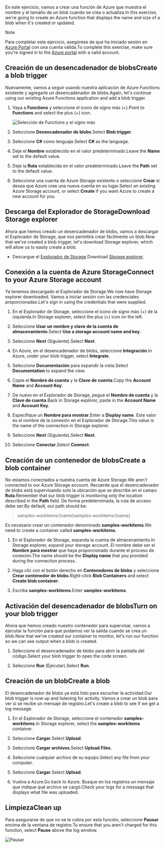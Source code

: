 <span data-ttu-id="85492-101">En este ejercicio, vamos a crear una función de Azure que muestra el nombre y el tamaño de un blob cuando se crea o actualiza.</span><span class="sxs-lookup"><span data-stu-id="85492-101">In this exercise, we're going to create an Azure function that displays the name and size of a blob when it's created or updated.</span></span> 

> [!NOTE]
> <span data-ttu-id="85492-102">Para completar este ejercicio, asegúrese de que ha iniciado sesión en [Azure Portal](https://portal.azure.com/) con una cuenta válida.</span><span class="sxs-lookup"><span data-stu-id="85492-102">To complete this exercise, make sure you're signed in to the [Azure portal](https://portal.azure.com/) with a valid account.</span></span>

## <a name="create-a-blob-trigger"></a><span data-ttu-id="85492-103">Creación de un desencadenador de blobs</span><span class="sxs-lookup"><span data-stu-id="85492-103">Create a blob trigger</span></span>

<span data-ttu-id="85492-104">Nuevamente, vamos a seguir usando nuestra aplicación de Azure Functions existente y agregarle un desencadenador de blobs.</span><span class="sxs-lookup"><span data-stu-id="85492-104">Again, let's continue using our existing Azure Functions application and add a blob trigger.</span></span>

1. <span data-ttu-id="85492-105">Vaya a **Functions** y seleccione el icono de signo más (+).</span><span class="sxs-lookup"><span data-stu-id="85492-105">Point to **Functions** and select the plus (+) icon.</span></span>

    ![Selección de Functions y el signo más](../media/4-hover-function.png)

1. <span data-ttu-id="85492-107">Seleccione **Desencadenador de blobs**.</span><span class="sxs-lookup"><span data-stu-id="85492-107">Select **Blob trigger**.</span></span>

1. <span data-ttu-id="85492-108">Seleccione **C#** como lenguaje.</span><span class="sxs-lookup"><span data-stu-id="85492-108">Select **C#** as the language.</span></span> 

1. <span data-ttu-id="85492-109">Deje el **Nombre** establecido en el valor predeterminado.</span><span class="sxs-lookup"><span data-stu-id="85492-109">Leave the **Name** set to the default value.</span></span>

1. <span data-ttu-id="85492-110">Deje la **Ruta** establecida en el valor predeterminado.</span><span class="sxs-lookup"><span data-stu-id="85492-110">Leave the **Path** set to the default value.</span></span>

1. <span data-ttu-id="85492-111">Seleccione una cuenta de Azure Storage existente o seleccione **Crear** si desea que Azure cree una nueva cuenta en su lugar.</span><span class="sxs-lookup"><span data-stu-id="85492-111">Select an existing Azure Storage account, or select **Create** if you want Azure to create a new account for you.</span></span>

## <a name="download-storage-explorer"></a><span data-ttu-id="85492-112">Descarga del Explorador de Storage</span><span class="sxs-lookup"><span data-stu-id="85492-112">Download Storage explorer</span></span>

<span data-ttu-id="85492-113">Ahora que hemos creado un desencadenador de blobs, vamos a descargar el Explorador de Storage, que nos permitirá crear fácilmente un blob.</span><span class="sxs-lookup"><span data-stu-id="85492-113">Now that we've created a blob trigger, let's download Storage explorer, which will allow us to easily create a blob.</span></span>

- <span data-ttu-id="85492-114">Descargue el [Explorador de Storage](http://storageexplorer.com).</span><span class="sxs-lookup"><span data-stu-id="85492-114">Download [Storage explorer](http://storageexplorer.com).</span></span>

## <a name="connect-to-your-azure-storage-account"></a><span data-ttu-id="85492-115">Conexión a la cuenta de Azure Storage</span><span class="sxs-lookup"><span data-stu-id="85492-115">Connect to your Azure Storage account</span></span>

<span data-ttu-id="85492-116">Ya tenemos descargado el Explorador de Storage.</span><span class="sxs-lookup"><span data-stu-id="85492-116">We now have Storage explorer downloaded.</span></span> <span data-ttu-id="85492-117">Vamos a iniciar sesión con las credenciales proporcionadas.</span><span class="sxs-lookup"><span data-stu-id="85492-117">Let's sign in using the credentials that were supplied.</span></span>

1. <span data-ttu-id="85492-118">En el Explorador de Storage, seleccione el icono de signo más (+) de la izquierda.</span><span class="sxs-lookup"><span data-stu-id="85492-118">In Storage explorer, select the plus (+) icon on the left.</span></span>

1. <span data-ttu-id="85492-119">Seleccione **Usar un nombre y clave de la cuenta de almacenamiento**.</span><span class="sxs-lookup"><span data-stu-id="85492-119">Select **Use a storage account name and key**.</span></span>

1. <span data-ttu-id="85492-120">Seleccione **Next** (Siguiente).</span><span class="sxs-lookup"><span data-stu-id="85492-120">Select **Next**.</span></span>

1. <span data-ttu-id="85492-121">En Azure, en el desencadenador de blobs, seleccione **Integración**.</span><span class="sxs-lookup"><span data-stu-id="85492-121">In Azure, under your blob trigger, select **Integrate**.</span></span>

1. <span data-ttu-id="85492-122">Seleccione **Documentación** para expandir la vista.</span><span class="sxs-lookup"><span data-stu-id="85492-122">Select **Documentation** to expand the view.</span></span>

1. <span data-ttu-id="85492-123">Copie el **Nombre de cuenta** y la **Clave de cuenta**.</span><span class="sxs-lookup"><span data-stu-id="85492-123">Copy the **Account Name** and **Account Key**.</span></span>

1. <span data-ttu-id="85492-124">De nuevo en el Explorador de Storage, pegue el **Nombre de cuenta** y la **Clave de cuenta**.</span><span class="sxs-lookup"><span data-stu-id="85492-124">Back in Storage explorer, paste in the **Account Name** and **Account Key**.</span></span>

1. <span data-ttu-id="85492-125">Especifique un **Nombre para mostrar**.</span><span class="sxs-lookup"><span data-stu-id="85492-125">Enter a **Display name**.</span></span> <span data-ttu-id="85492-126">Este valor es el nombre de la conexión en el Explorador de Storage.</span><span class="sxs-lookup"><span data-stu-id="85492-126">This value is the name of the connection in Storage explorer.</span></span>

1. <span data-ttu-id="85492-127">Seleccione **Next** (Siguiente).</span><span class="sxs-lookup"><span data-stu-id="85492-127">Select **Next**.</span></span>

1. <span data-ttu-id="85492-128">Seleccione **Conectar**.</span><span class="sxs-lookup"><span data-stu-id="85492-128">Select **Connect**.</span></span> 

## <a name="create-a-blob-container"></a><span data-ttu-id="85492-129">Creación de un contenedor de blobs</span><span class="sxs-lookup"><span data-stu-id="85492-129">Create a blob container</span></span>

<span data-ttu-id="85492-130">No estamos conectados a nuestra cuenta de Azure Storage.</span><span class="sxs-lookup"><span data-stu-id="85492-130">We aren't connected to our Azure Storage account.</span></span> <span data-ttu-id="85492-131">Recuerde que el desencadenador de blobs está supervisando solo la ubicación que se describe en el campo **Ruta**.</span><span class="sxs-lookup"><span data-stu-id="85492-131">Remember that our blob trigger is monitoring only the location described in the **Path** field.</span></span> <span data-ttu-id="85492-132">De forma predeterminada, la ruta de acceso debe ser:</span><span class="sxs-lookup"><span data-stu-id="85492-132">By default, our path should be:</span></span>

> <span data-ttu-id="85492-133">samples-workitems/{name}</span><span class="sxs-lookup"><span data-stu-id="85492-133">samples-workitems/{name}</span></span>

<span data-ttu-id="85492-134">Es necesario crear un contenedor denominado **samples-workitems**.</span><span class="sxs-lookup"><span data-stu-id="85492-134">We need to create a container called **samples-workitems**.</span></span>

1. <span data-ttu-id="85492-135">En el Explorador de Storage, expanda la cuenta de almacenamiento.</span><span class="sxs-lookup"><span data-stu-id="85492-135">In Storage explorer, expand your storage account.</span></span> <span data-ttu-id="85492-136">El nombre debe ser el **Nombre para mostrar** que haya proporcionado durante el proceso de conexión.</span><span class="sxs-lookup"><span data-stu-id="85492-136">The name should be the **Display name** that you provided during the connection process.</span></span>

1. <span data-ttu-id="85492-137">Haga clic con el botón derecho en **Contenedores de blobs** y seleccione **Crear contenedor de blobs**.</span><span class="sxs-lookup"><span data-stu-id="85492-137">Right-click **Blob Containers** and select **Create blob container**.</span></span>

1. <span data-ttu-id="85492-138">Escriba **samples-workitems**.</span><span class="sxs-lookup"><span data-stu-id="85492-138">Enter **samples-workitems**.</span></span>

## <a name="turn-on-your-blob-trigger"></a><span data-ttu-id="85492-139">Activación del desencadenador de blobs</span><span class="sxs-lookup"><span data-stu-id="85492-139">Turn on your blob trigger</span></span>

<span data-ttu-id="85492-140">Ahora que hemos creado nuestro contenedor para supervisar, vamos a ejecutar la función para que podamos ver la salida cuando se crea un blob.</span><span class="sxs-lookup"><span data-stu-id="85492-140">Now that we've created our container to monitor, let's run our function so we can see output when a blob is created.</span></span>

1. <span data-ttu-id="85492-141">Seleccione el desencadenador de blobs para abrir la pantalla del código.</span><span class="sxs-lookup"><span data-stu-id="85492-141">Select your blob trigger to open the code screen.</span></span>

1. <span data-ttu-id="85492-142">Seleccione **Run** (Ejecutar).</span><span class="sxs-lookup"><span data-stu-id="85492-142">Select **Run**.</span></span>

## <a name="create-a-blob"></a><span data-ttu-id="85492-143">Creación de un blob</span><span class="sxs-lookup"><span data-stu-id="85492-143">Create a blob</span></span>

<span data-ttu-id="85492-144">El desencadenador de blobs ya está listo para escuchar la actividad.</span><span class="sxs-lookup"><span data-stu-id="85492-144">Our blob trigger is now up and listening for activity.</span></span> <span data-ttu-id="85492-145">Vamos a crear un blob para ver si se recibe un mensaje de registro.</span><span class="sxs-lookup"><span data-stu-id="85492-145">Let's create a blob to see if we get a log message.</span></span>

1. <span data-ttu-id="85492-146">En el Explorador de Storage, seleccione el contenedor **samples-workitems**.</span><span class="sxs-lookup"><span data-stu-id="85492-146">In Storage explorer, select the **samples-workitems** container.</span></span>

1. <span data-ttu-id="85492-147">Seleccione **Cargar**.</span><span class="sxs-lookup"><span data-stu-id="85492-147">Select **Upload**.</span></span> 

1. <span data-ttu-id="85492-148">Seleccione **Cargar archivos**.</span><span class="sxs-lookup"><span data-stu-id="85492-148">Select **Upload Files**.</span></span>

1. <span data-ttu-id="85492-149">Seleccione cualquier archivo de su equipo.</span><span class="sxs-lookup"><span data-stu-id="85492-149">Select any file from your computer.</span></span>

1. <span data-ttu-id="85492-150">Seleccione **Cargar**.</span><span class="sxs-lookup"><span data-stu-id="85492-150">Select **Upload**.</span></span>

1. <span data-ttu-id="85492-151">Vuelva a Azure.</span><span class="sxs-lookup"><span data-stu-id="85492-151">Go back to Azure.</span></span> <span data-ttu-id="85492-152">Busque en los registros un mensaje que indique qué archivo se cargó.</span><span class="sxs-lookup"><span data-stu-id="85492-152">Check your logs for a message that displays what file was uploaded.</span></span>

## <a name="clean-up"></a><span data-ttu-id="85492-153">Limpieza</span><span class="sxs-lookup"><span data-stu-id="85492-153">Clean up</span></span>

<span data-ttu-id="85492-154">Para asegurarse de que no se le cobra por esta función, seleccione **Pausar** encima de la ventana de registro.</span><span class="sxs-lookup"><span data-stu-id="85492-154">To ensure that you aren't charged for this function, select **Pause** above the log window.</span></span>

![Pausar](../media/4-pause-timer.png)


